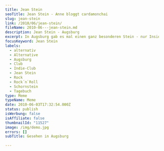 ```yaml
---
title: Jean Stein
seoTitle: Jean Stein - Anne bloggt cardamonchai
slug: jean-stein
link: /2010/06/jean-stein/
fileName: 2010-06---jean-stein.md
description: Jean Stein - Augsburg
excerpt: In Augsburg gab es mal einen ganz besonderen Stein - nur Insider kennen ihn.
focusKeyword: Jean Stein
labels:
  - alternativ
  - Alternative
  - Augsburg
  - Club
  - Indie-Club
  - Jean Stein
  - Rock
  - Rock´n`Roll
  - Schornstein
  - Tagebuch
type: Meme
typeName: Meme
date: 2010-06-03T17:32:54.000Z
status: publish
isWerbung: false
isAffiliate: false
thumbnailId: "11527"
image: /img/demo.jpg
errors: []
subTitle: Gesehen in Augsburg
  
---
```



  
